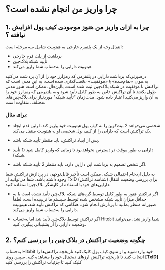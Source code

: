 # چرا واریز من انجام نشده است؟ 

## 1.	چرا به ازای واریز من هنوز موجودی کیف پول افزایش نیافته ؟

انتقال وجه از یک پلتفرم خارجی به هیتوبیت شامل سه مرحله است:

-	برداشت از پلت فرم خارجی
-	تأیید شبکه بلاک‌چین
-	هیتوبیت دارایی را به‌حساب شما واریز می‌کند

درصورتی‌که برداشت دارایی در پلتفرمی که رمزارز خود را از آن برداشت می‌کنید به‌عنوان «تمام‌شده» یا «موفقیت» علامت‌گذاری شده است، به این معنی است که تراکنش با موفقیت در شبکه بلاک‌چین ثبت شده است. بااین‌حال، ممکن است هنوز مدتی طول بکشد تا آن تراکنش خاص به طور کامل تأیید شود و به پلتفرمی که رمزارز خود را به آن واریز می‌کنید اعتبار داده شود. مدت‌زمان "تأیید شبکه" موردنیاز برای بلاک‌چین‌های مختلف، متفاوت است.

### برای مثال:

-	شخصی می‌خواهد 2 بیت‌کوین را به کیف پول هیتوبیت خود واریز کند. اولین قدم ایجاد یک تراکنش است که دارایی را از کیف پول شخصی او به هیتوبیت منتقل می‌کند.

-	پس از ایجاد تراکنش، باید منتظر تأیید شبکه باشد. 

-	دارایی به طور موقت در دسترس نخواهد بود تا زمانی که واریز کامل شود (1 تأیید شبکه).

-	اگر شخص تصمیم به برداشت این دارایی دارد، باید منتظر 2 تأیید شبکه باشد.

به دلیل ازدحام احتمالی شبکه، ممکن است تأخیر قابل‌توجهی در پردازش تراکنش شما وجود داشته باشد. شما می‌توانید از TxID (شناسه تراکنش) برای بررسی وضعیت انتقال دارایی‌های خود با استفاده از کاوشگر بلاک‌چین استفاده کنید.

-	اگر تراکنش هنوز به طور کامل توسط گره‌های شبکه بلاک‌چین تأیید نشده است یا به حداقل میزان تأیید شبکه مشخص شده توسط سیستم ما نرسیده است، لطفاً صبورانه منتظر بمانید تا پردازش انجام شود. هنگامی که تراکنش تأیید شد، هیتوبیت دارایی را به‌حساب شما واریز می‌کند.

-	اگر تراکنش توسط بلاک‌چین تأیید شد اما به‌حساب Hitobit شما واریز نشد، می‌توانید وضعیت دارایی را از پشتیبانی پیگیری کنید. 

## 2.	چگونه وضعیت تراکنش در بلاک‌چین را بررسی کنم؟
	
به‌حساب Hitobit خود وارد شوید و از منوی کیف پول کلیک کنید تاریخچه تراکنش‌ها را انتخاب کنید تا تاریخچه تراکنش ارزهای دیجیتال خود را مشاهده کنید. سپس روی **[TxID]** کلیک کنید تا جزئیات تراکنش را بررسی کنید.










